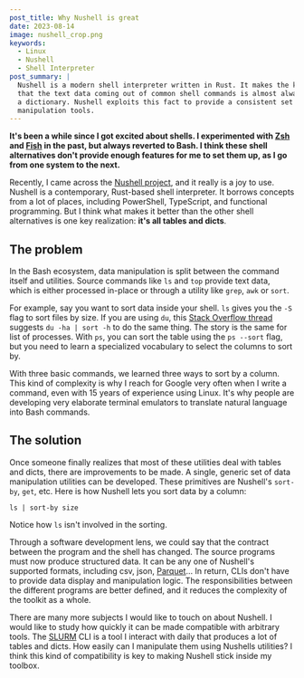 ```yaml
---
post_title: Why Nushell is great
date: 2023-08-14
image: nushell_crop.png
keywords:
  - Linux
  - Nushell
  - Shell Interpreter
post_summary: |
  Nushell is a modern shell interpreter written in Rust. It makes the key realization
  that the text data coming out of common shell commands is almost alwasy a table of
  a dictionary. Nushell exploits this fact to provide a consistent set of data
  manipulation tools.
---
```



**It's been a while since I got excited about shells.
I experimented with [Zsh](https://www.zsh.org/) and [Fish](https://fishshell.com/) in the past, but always reverted to Bash.
I think these shell alternatives don't provide enough features for me to set them up, as I go from one system to the next.**

Recently, I came across the [Nushell project](https://www.nushell.sh/), and it really is a joy to use.
Nushell is a contemporary, Rust-based shell interpreter.
It borrows concepts from a lot of places, including PowerShell, TypeScript, and functional programming.
But I think what makes it better than the other shell alternatives is one key realization: **it's all tables and dicts**.

## The problem

In the Bash ecosystem, data manipulation is split between the command itself and utilities.
Source commands like `ls` and `top` provide text data, which is either processed in-place or through a utility like `grep`, `awk` or `sort`.

For example, say you want to sort data inside your shell.
`ls` gives you the `-S` flag to sort files by size.
If you are using `du`, this [Stack Overflow
thread](https://superuser.com/questions/368784/how-can-i-sort-all-files-by-size-in-a-directory)
suggests `du -ha | sort -h` to do the same thing.
The story is the same for list of processes.
With `ps`, you can sort the table using the `ps --sort` flag, but you need to learn a specialized vocabulary to select the columns to sort by.

With three basic commands, we learned three ways to sort by a column.
This kind of complexity is why I reach for Google very often when I write a command, even with 15 years of experience using Linux.
It's why people are developing very elaborate terminal emulators to translate natural language into Bash commands.

## The solution

Once someone finally realizes that most of these utilities deal with tables and dicts, there are improvements to be made.
A single, generic set of data manipulation utilities can be developed.
These primitives are Nushell's `sort-by`, `get`, etc.
Here is how Nushell lets you sort data by a column:
```
ls | sort-by size
```
Notice how `ls` isn't involved in the sorting.

Through a software development lens, we could say that the contract between the program and the shell has changed.
The source programs must now produce structured data.
It can be any one of Nushell's supported formats, including csv, json, [Parquet](https://parquet.apache.org/)...
In return, CLIs don't have to provide data display and manipulation logic.
The responsibilities between the different programs are better defined, and it reduces the complexity of the toolkit as a whole.

There are many more subjects I would like to touch on about Nushell.
I would like to study how quickly it can be made compatible with arbitrary tools.
The [SLURM](https://slurm.schedmd.com/documentation.html) CLI is a tool I interact with daily that produces a lot of tables and dicts.
How easily can I manipulate them using Nushells utilities?
I think this kind of compatibility is key to making Nushell stick inside my toolbox.
